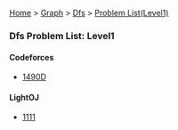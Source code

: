 [Home](../../../../) > [Graph](../../../) > [Dfs](../../) > [Problem List(Level1)](./)

### Dfs Problem List: Level1


#### Codeforces
- [1490D](../../l1-cf-1490D)


#### LightOJ
- [1111](../../l1-loj-1111)


